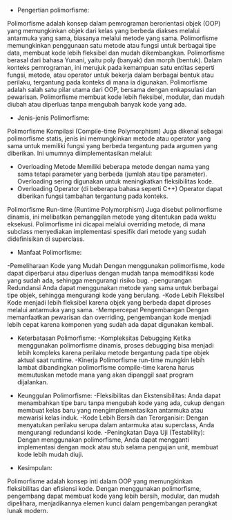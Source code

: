 - Pengertian polimorfisme:

Polimorfisme adalah konsep dalam pemrograman berorientasi objek (OOP) yang memungkinkan objek dari kelas yang berbeda diakses melalui antarmuka yang sama, biasanya melalui metode yang sama. Polimorfisme memungkinkan penggunaan satu metode atau fungsi untuk berbagai tipe data, membuat kode lebih fleksibel dan mudah dikembangkan.
Polimorfisme berasal dari bahasa Yunani, yaitu poly (banyak) dan morph (bentuk). Dalam konteks pemrograman, ini merujuk pada kemampuan satu entitas seperti fungsi, metode, atau operator untuk bekerja dalam berbagai bentuk atau perilaku, tergantung pada konteks di mana ia digunakan.
Polimorfisme adalah salah satu pilar utama dari OOP, bersama dengan enkapsulasi dan pewarisan. Polimorfisme membuat kode lebih fleksibel, modular, dan mudah diubah atau diperluas tanpa mengubah banyak kode yang ada.

- Jenis-jenis Polimorfisme:

Polimorfisme Kompilasi (Compile-time Polymorphism)
Juga dikenal sebagai polimorfisme statis, jenis ini memungkinkan metode atau operator yang sama untuk memiliki fungsi yang berbeda tergantung pada argumen yang diberikan. Ini umumnya diimplementasikan melalui:
- Overloading Metode
Memiliki beberapa metode dengan nama yang sama tetapi parameter yang berbeda (jumlah atau tipe parameter). Overloading sering digunakan untuk meningkatkan fleksibilitas kode.
- Overloading Operator (di beberapa bahasa seperti C++)
Operator dapat diberikan fungsi tambahan tergantung pada konteks.

Polimorfisme Run-time (Runtime Polymorphism)
Juga disebut polimorfisme dinamis, ini melibatkan pemanggilan metode yang ditentukan pada waktu eksekusi. Polimorfisme ini dicapai melalui overriding metode, di mana subclass menyediakan implementasi spesifik dari metode yang sudah didefinisikan di superclass.

- Manfaat Polimorfisme:

-Pemeliharaan Kode yang Mudah
Dengan menggunakan polimorfisme, kode dapat diperbarui atau diperluas dengan mudah tanpa memodifikasi kode yang sudah ada, sehingga mengurangi risiko bug.
-pengurangan Redundansi
Anda dapat menggunakan metode yang sama untuk berbagai tipe objek, sehingga mengurangi kode yang berulang.
-Kode Lebih Fleksibel
Kode menjadi lebih fleksibel karena objek yang berbeda dapat diproses melalui antarmuka yang sama.
-Mempercepat Pengembangan
Dengan memanfaatkan pewarisan dan overriding, pengembangan kode menjadi lebih cepat karena komponen yang sudah ada dapat digunakan kembali.

- Keterbatasan Polimorfisme:
-Kompleksitas Debugging
Ketika menggunakan polimorfisme dinamis, proses debugging bisa menjadi lebih kompleks karena perilaku metode bergantung pada tipe objek aktual saat runtime.
-Kinerja
Polimorfisme run-time mungkin lebih lambat dibandingkan polimorfisme compile-time karena harus memutuskan metode mana yang akan dipanggil saat program dijalankan.

- Keunggulan Polimorfisme:
-Fleksibilitas dan Ekstensibilitas: Anda dapat menambahkan tipe baru tanpa mengubah kode yang ada, cukup dengan membuat kelas baru yang mengimplementasikan antarmuka atau mewarisi kelas induk.
-Kode Lebih Bersih dan Terorganisir: Dengan menyatukan perilaku serupa dalam antarmuka atau superclass, Anda mengurangi redundansi kode.
-Peningkatan Daya Uji (Testability): Dengan menggunakan polimorfisme, Anda dapat mengganti implementasi dengan mock atau stub selama pengujian unit, membuat kode lebih mudah diuji.

- Kesimpulan:

Polimorfisme adalah konsep inti dalam OOP yang memungkinkan fleksibilitas dan efisiensi kode. Dengan menggunakan polimorfisme, pengembang dapat membuat kode yang lebih bersih, modular, dan mudah dipelihara, menjadikannya elemen kunci dalam pengembangan perangkat lunak modern.



